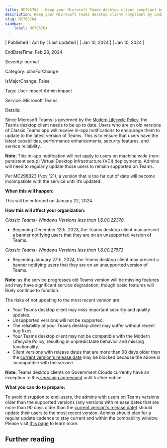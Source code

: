 ```yaml
---
title: MC705764 - Keep your Microsoft Teams desktop client compliant by updating regularly
description: Keep your Microsoft Teams desktop client compliant by updating regularly
slug: MC705764
sidebar:
    label: MC705764
---
```



| Published | Act by | Last updated |
| Jan 10, 2024 |  | Jan 10, 2024 |

EndDateTime: Feb 28, 2024

Severity: normal

Category: planForChange

IsMajorChange: False

Tags: User impact Admin impact

Service: Microsoft Teams

Details: 

<p>Since Microsoft Teams is governed by the <a href="https://docs.microsoft.com/lifecycle/policies/modern" target="_blank" style="background-color: rgb(255, 255, 255); font-family: sans-serif; font-weight: 400;">Modern Lifecycle Policy</a>, the Teams desktop client needs to be up to date.  Users who are on old versions of Classic Teams app will receive in-app notifications to encourage them to update to the latest version of Teams.  This is to ensure that users have the latest capabilities, performance enhancements, security features, and service reliability.<br></p><p><b>Note:&nbsp;</b>This in-app notification will not apply to users on machine wide (non-persistent setup) Virtual Desktop Infrastructure (VDI) deployments.   Admins will need to regularly update those users to remain supported on Teams. 
</p><p>Per MC298823 (Nov '21), a version that is too far out of date will become incompatible with the service until it’s updated.</p><p><b>When this will happen:</b></p><p>This will be enforced on January 22, 2024.</p><p><b>How this will affect your organization:</b>
</p><p><i>Classic Teams- Windows Versions less than 1.6.00.22378
</i></p><ul><li>Beginning December 12th, 2023, the Teams desktop client may present a banner notifying users that they are on an unsupported version of Teams.
</li></ul><p><i>Classic Teams- Windows Versions less than 1.6.00.27573
</i></p><ul><li>Beginning January 27th, 2024, the Teams desktop client may present a banner notifying users that they are on an unsupported version of Teams.
</li></ul><p><b>Note: </b>as the service progresses old Teams version will be missing features and may have significant service degradation, though basic features will likely continue to function.
</p><p>The risks of not updating to the most recent version are:
</p><ul><li>Your Teams desktop client may miss important security and quality updates.
</li><li>Unsupported versions will not be supported.
</li><li>The reliability of your Teams desktop client may suffer without recent bug fixes.
</li><li>Your Teams desktop client may not be compatible with the Modern Lifecycle Policy, resulting in unpredictable behavior and missing functionality.
</li><li>Client versions with release dates that are more than 90 days older than the <a href="https://docs.microsoft.com/officeupdates/teams-app-versioning" target="_blank">current version's release date</a> may be blocked because the above is incompatible with the service.
</li></ul><p><b>Note:&nbsp;</b>Teams desktop clients on Government Clouds currently have an exception to this<a href="https://docs.microsoft.com/microsoftteams/teams-client-update#servicing-agreement" target="_blank"> servicing agreement</a> until further notice.
</p><p><b>What you can do to prepare:</b><br></p><p>To avoid disruption to end-users, the admins with users on Teams versions older than the supported versions (any versions with release dates that are more than 90 days older than the <a href="https://docs.microsoft.com/officeupdates/teams-app-versioning" target="_blank">current version's release date</a>) should update their users to the most recent version. Admins should plan for a regular update cadence to stay current and within the combability window. Please visit <a href="https://learn.microsoft.com/en-gb/microsoftteams/teams-client-update" target="_blank">this page</a> to learn more.</p>

## Further reading
